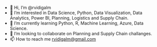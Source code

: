 - 👋 Hi, I’m @rvidigalm
- 👀 I’m interested in Data Science, Python, Data Visualization, Data Analytics, Power BI, Planning, Logistics and Supply Chain.
- 🌱 I’m currently learning Python, R, Machine Learning, Azure, Data Science.
- 💞️ I’m looking to collaborate on Planning and Supply Chain challanges.
- 📫 How to reach me rvidigalm@gmail.com

<!---
rvidigalm/rvidigalm is a ✨ special ✨ repository because its `README.md` (this file) appears on your GitHub profile.
You can click the Preview link to take a look at your changes.
--->
